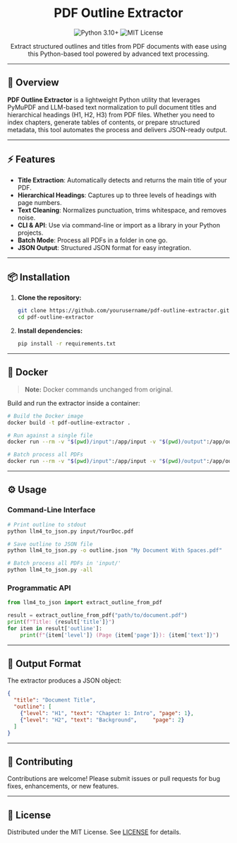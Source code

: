 <div align="center">
  <h1>PDF Outline Extractor</h1>
  <p>
    <img src="https://img.shields.io/badge/python-3.10+-blue.svg" alt="Python 3.10+">
    <img src="https://img.shields.io/badge/license-MIT-green.svg" alt="MIT License">
  </p>
  <p>Extract structured outlines and titles from PDF documents with ease using this Python-based tool powered by advanced text processing.</p>
</div>

---

## 🚀 Overview

**PDF Outline Extractor** is a lightweight Python utility that leverages PyMuPDF and LLM-based text normalization to pull document titles and hierarchical headings (H1, H2, H3) from PDF files. Whether you need to index chapters, generate tables of contents, or prepare structured metadata, this tool automates the process and delivers JSON-ready output.

---

## ⚡ Features

* **Title Extraction**: Automatically detects and returns the main title of your PDF.
* **Hierarchical Headings**: Captures up to three levels of headings with page numbers.
* **Text Cleaning**: Normalizes punctuation, trims whitespace, and removes noise.
* **CLI & API**: Use via command-line or import as a library in your Python projects.
* **Batch Mode**: Process all PDFs in a folder in one go.
* **JSON Output**: Structured JSON format for easy integration.

---

## 📦 Installation

1. **Clone the repository:**

   ```bash
   git clone https://github.com/yourusername/pdf-outline-extractor.git
   cd pdf-outline-extractor
   ```

2. **Install dependencies:**

   ```bash
   pip install -r requirements.txt
   ```

---

## 🐳 Docker

> **Note:** Docker commands unchanged from original.

Build and run the extractor inside a container:

```bash
# Build the Docker image
docker build -t pdf-outline-extractor .

# Run against a single file
docker run --rm -v "$(pwd)/input":/app/input -v "$(pwd)/output":/app/output pdf-outline-extractor Pdfs/Adobe_60pages.pdf

# Batch process all PDFs
docker run --rm -v "$(pwd)/input":/app/input -v "$(pwd)/output":/app/output pdf-outline-extractor -all
```

---

## ⚙️ Usage

### Command-Line Interface

```bash
# Print outline to stdout
python llm4_to_json.py input/YourDoc.pdf

# Save outline to JSON file
python llm4_to_json.py -o outline.json "My Document With Spaces.pdf"

# Batch process all PDFs in 'input/'
python llm4_to_json.py -all
```

### Programmatic API

```python
from llm4_to_json import extract_outline_from_pdf

result = extract_outline_from_pdf("path/to/document.pdf")
print(f"Title: {result['title']}")
for item in result['outline']:
    print(f"{item['level']} (Page {item['page']}): {item['text']}")
```

---

## 📝 Output Format

The extractor produces a JSON object:

```json
{
  "title": "Document Title",
  "outline": [
    {"level": "H1", "text": "Chapter 1: Intro", "page": 1},
    {"level": "H2", "text": "Background",     "page": 2}
  ]
}
```

---

## 🤝 Contributing

Contributions are welcome! Please submit issues or pull requests for bug fixes, enhancements, or new features.

---

## 📄 License

Distributed under the MIT License. See [LICENSE](LICENSE.md) for details.
